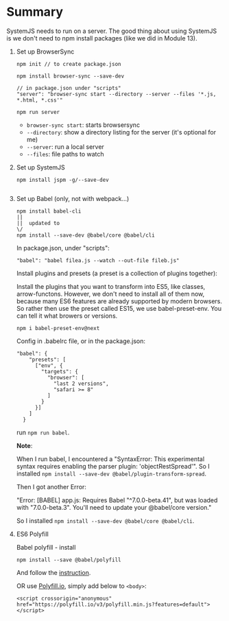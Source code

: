 # Summary

SystemJS needs to run on a server. The good thing about using SystemJS is we don't need to npm install packages (like we did in Module 13).

1. Set up BrowserSync

    ```
    npm init // to create package.json
    
    npm install browser-sync --save-dev
    
    // in package.json under "scripts"
    "server": "browser-sync start --directory --server --files '*.js, *.html, *.css'"
    
    npm run server
    ```
    
    * `browser-sync start`: starts browsersync
    * `--directory`: show a directory listing for the server (it's optional for me)
    * `--server`: run a local server
    * `--files`: file paths to watch

2. Set up SystemJS

    ```
    npm install jspm -g/--save-dev
    
    
    ```
    
3. Set up Babel (only, not with webpack...)

    ```
    npm install babel-cli
    ||
    ||  updated to
    \/
    npm install --save-dev @babel/core @babel/cli
    ```
    
    In package.json, under "scripts":
    
    ```
    "babel": "babel filea.js --watch --out-file fileb.js"
    ```
    
    Install plugins and presets (a preset is a collection of plugins together):
    
    Install the plugins that you want to transform into ES5, like classes, arrow-functons. However, we don't need to install all of them now, because many ES6 features are already supported by modern browsers. So rather then use the preset called ES15, we use babel-preset-env. You can tell it what browers or versions.
    
    ```
    npm i babel-preset-env@next
    ```
    
    Config in .babelrc file, or in the package.json:
    
    ```
    "babel": {
        "presets": [
          ["env", {
            "targets": {
              "browser": [
                "last 2 versions",
                "safari >= 8"
              ]
            }
          }]
        ]
      }
    ```
    
    run `npm run babel`.
    
    **Note**:
    
    When I run babel, I encountered a "SyntaxError: This experimental syntax requires enabling the parser plugin: 'objectRestSpread'". So I installed `npm install --save-dev @babel/plugin-transform-spread`.
    
    Then I got another Error:
    
    "Error: [BABEL] app.js: Requires Babel "^7.0.0-beta.41", but was loaded with "7.0.0-beta.3". You'll need to update your @babel/core version."
    
    So I installed `npm install --save-dev @babel/core @babel/cli`.


4. ES6 Polyfill

    Babel polyfill - install
    
    ```
    npm install --save @babel/polyfill
    ```
    
    And follow the [instruction](https://babeljs.io/docs/en/babel-polyfill).
    
    OR use [Polyfill.io](https://polyfill.io/v3/url-builder), simply add below to `<body>`:
    
    ```
    <script crossorigin="anonymous" href="https://polyfill.io/v3/polyfill.min.js?features=default"></script>
    ```
    
    
